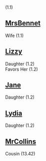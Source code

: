 (1.1)

[MrsBennet](MrsBennet.md)
-
Wife (1.1)

[Lizzy](Lizzy.md)
-
Daughter (1.2)  
Favors Her (1.2)

[Jane](Jane.md)
-
Daughter (1.2)

[Lydia](Lydia.md)
-
Daughter (1.2)

[MrCollins](MrCollins.md)
-
Cousin (13.42)